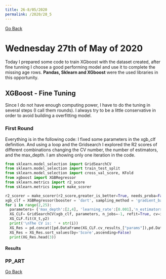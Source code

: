 ```yaml
---
title: 26-8/05/2020
permalink: /2020/28_5
---
```

[Go Back](https://paulb86uk.github.io/PP_ART.github.io/)

# Wednesday 27th of May of 2020
Today I prepared some code to train XGboost with the dataset created, after fine tunning I choose a good performing model and use it to complete the missing age rows. **Pandas, Sklearn and XGboost** were the used libraries in this opportunity.

## XGBoost - Fine Tuning
Since I do not have enough computing power, I have to do the tuning in several steps (I call them rounds). I always try to be a little conservative in order to avoid building a overfitting model.

### First Round
Everything is in the following code: I fixed some parameters in the xgb_clf definition. And using a loop and the Gridsearch I explored the R2 scores of different combinations changing the CV number, the number of estimators, and the max_depth. I am showing only one iteration in the code.

```python
from sklearn.model_selection import GridSearchCV
from sklearn.model_selection import train_test_split
from sklearn.model_selection import cross_val_score, KFold
from xgboost import XGBRegressor
from sklearn.metrics import r2_score
from sklearn.metrics import make_scorer

r2_scorer = make_scorer(r2_score,greater_is_better=True, needs_proba=False, needs_threshold=False)
xgb_clf = XGBRegressor(booster = 'dart', sampling_method = 'gradient_based', objective = 'reg:logistic', n_gpus = -1, eta = 0.6, nthread = 4, eval_metric = 'auc', gamma = 1, verbose = 0)
for i in range(2,25): 
  parameters= {'max_depth':[2,4], 'learning_rate':[0.001],'n_estimators':[400,800]}
  XG_CLF= GridSearchCV(xgb_clf, parameters, n_jobs=-1, refit=True, cv=i, verbose=False, scoring= r2_scorer)
  XG_CLF.fit(X_t,y2)
  print('\nThe CV is: ' + str(i))
  XG_Res = pd.concat([pd.DataFrame(XG_CLF.cv_results_["params"]),pd.DataFrame(XG_CLF.cv_results_["mean_test_score"], columns=["Score"])],axis=1)
  XG_Res = XG_Res.sort_values(by='Score',ascending=False)
  print(XG_Res.head(3))
```
#### Results


### PP_ART

[Go Back](https://paulb86uk.github.io/PP_ART.github.io/)
